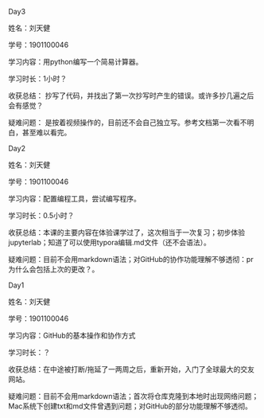 
Day3 

姓名：刘天健 

学号：1901100046 

学习内容：用python编写一个简易计算器。 

学习时长：1小时？ 

收获总结： 抄写了代码，并找出了第一次抄写时产生的错误。或许多抄几遍之后会有感觉？

疑难问题： 是按着视频操作的，目前还不会自己独立写。参考文档第一次看不明白，甚至难以看完。



Day2 

姓名：刘天健 

学号：1901100046 

学习内容：配置编程工具，尝试编写程序。 

学习时长：0.5小时？ 

收获总结：本课的主要内容在体验课学过了，这次相当于一次复习；初步体验jupyterlab；知道了可以使用typora编辑.md文件（还不会语法）。 

疑难问题：目前不会用markdown语法；对GitHub的协作功能理解不够透彻：pr为什么会包括上次的更改？。 



Day1 

姓名：刘天健 

学号：1901100046 

学习内容：GitHub的基本操作和协作方式 

学习时长：？ 

收获总结：在中途被打断/拖延了一两周之后，重新开始，入门了全球最大的交友网站。 

疑难问题：目前不会用markdown语法；首次将仓库克隆到本地时出现网络问题；Mac系统下创建txt和md文件曾遇到问题；对GitHub的部分功能理解不够透彻。 

